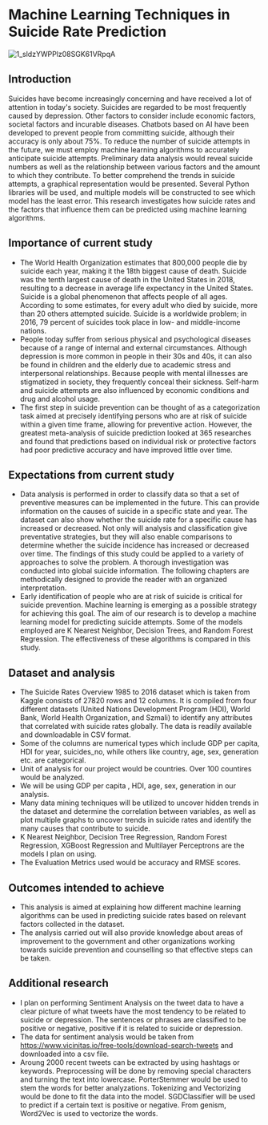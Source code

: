 # Machine Learning Techniques in Suicide Rate Prediction
![1_sldzYWPPlz08SGK61VRpqA](https://user-images.githubusercontent.com/94312082/190874958-e7062bd6-c402-48ad-a7d5-e83d995dd169.jpeg)
## Introduction
Suicides have become increasingly concerning and have received a lot of attention in today's society. Suicides are regarded to be most frequently caused by depression. Other factors to consider include economic factors, societal factors and incurable diseases. Chatbots based on AI have been developed to prevent people from committing suicide, although their accuracy is only about 75%. To reduce the number of suicide attempts in the future, we must employ machine learning algorithms to accurately anticipate suicide attempts. Preliminary data analysis would reveal suicide numbers as well as the relationship between various factors and the amount to which they contribute. To better comprehend the trends in suicide attempts, a graphical representation would be presented. Several Python libraries will be used, and multiple models will be constructed to see which model has the least error. This research investigates how suicide rates and the factors that influence them can be predicted using machine learning algorithms. 
## Importance of current study
* The World Health Organization estimates that 800,000 people die by suicide each year, making it the 18th biggest cause of death. Suicide was the tenth largest cause of death in the United States in 2018, resulting to a decrease in average life expectancy in the United States. Suicide is a global phenomenon that affects people of all ages. According to some estimates, for every adult who died by suicide, more than 20 others attempted suicide. Suicide is a worldwide problem; in 2016, 79 percent of suicides took place in low- and middle-income nations.
* People today suffer from serious physical and psychological diseases because of a range of internal and external circumstances. Although depression is more common in people in their 30s and 40s, it can also be found in children and the elderly due to academic stress and interpersonal relationships. Because people with mental illnesses are stigmatized in society, they frequently conceal their sickness. Self-harm and suicide attempts are also influenced by economic conditions and drug and alcohol usage.
* The first step in suicide prevention can be thought of as a categorization task aimed at precisely identifying persons who are at risk of suicide within a given time frame, allowing for preventive action. However, the greatest meta-analysis of suicide prediction looked at 365 researches and found that predictions based on individual risk or protective factors had poor predictive accuracy and have improved little over time.
## Expectations from current study
* Data analysis is performed in order to classify data so that a set of preventive measures can be implemented in the future. This can provide information on the causes of suicide in a specific state and year. The dataset can also show whether the suicide rate for a specific cause has increased or decreased. Not only will analysis and classification give preventative strategies, but they will also enable comparisons to determine whether the suicide incidence has increased or decreased over time. The findings of this study could be applied to a variety of approaches to solve the problem. A thorough investigation was conducted into global suicide information. The following chapters are methodically designed to provide the reader with an organized interpretation.
* Early identification of people who are at risk of suicide is critical for suicide prevention. Machine learning is emerging as a possible strategy for achieving this goal. The aim of our research is to develop a machine learning model for predicting suicide attempts. Some of the models employed are K Nearest Neighbor, Decision Trees, and Random Forest Regression. The effectiveness of these algorithms is compared in this study.
## Dataset and analysis 
* The Suicide Rates Overview 1985 to 2016 dataset which is taken from Kaggle consists of 27820 rows and 12 columns. It is compiled from four different datasets (United Nations Development Program (HDI), World Bank, World Health Organization, and Szmali) to identify any attributes that correlated with suicide rates globally. The data is readily available and downloadable in CSV format.
* Some of the columns are numerical types which include GDP per capita, HDI for year, suicides_no, while others like country, age, sex, generation etc. are categorical. 
* Unit of analysis for our project would be countries. Over 100 countires would be analyzed.
* We will be using GDP per capita , HDI, age, sex, generation in our analysis.
* Many data mining techniques will be utilized to uncover hidden trends in the dataset and determine the correlation between variables, as well as plot multiple graphs to uncover trends in suicide rates and identify the many causes that contribute to suicide.
* K Nearest Neighbor, Decision Tree Regression, Random Forest Regression, XGBoost Regression and Multilayer Perceptrons are the models I plan on using.
* The Evaluation Metrics used would be accuracy and RMSE scores. 
## Outcomes intended to achieve 
* This analysis is aimed at explaining how different machine learning algorithms can be used in predicting suicide rates based on relevant factors collected in the dataset.
* The analysis carried out will also provide knowledge about areas of improvement to the government and other organizations working towards suicide prevention and counselling so that effective steps can be taken.
## Additional research 
* I plan on performing Sentiment Analysis on the tweet data to have a clear picture of what tweets have the most tendency to be 
related to suicide or depression. The sentences or phrases are classified to be positive or negative, positive if it is 
related to suicide or depression.
* The data for sentiment analysis would be taken from https://www.vicinitas.io/free-tools/download-search-tweets and downloaded into a csv file.
* Aroung 2000 recent tweets can be extracted by using hashtags or keywords. Preprocessing will be done by removing special characters and turning the text into lowercase. PorterStemmer would be used to stem the words for better analyzations. Tokenizing and Vectorizing would be done to fit the data into the model. SGDClassifier will be used to predict if a certain text is positive or negative. From genism, Word2Vec is used to vectorize the words.
